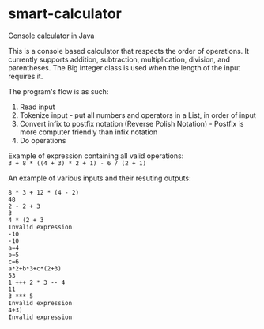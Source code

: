 # smart-calculator
Console calculator in Java

This is a console based calculator that respects the order of operations. It currently supports addition, subtraction, multiplication, division, and parentheses. 
The Big Integer class is used when the length of the input requires it. 

The program's flow is as such:
1) Read input
2) Tokenize input - put all numbers and operators in a List, in order of input
3) Convert infix to postfix notation (Reverse Polish Notation) - Postfix is more computer friendly than infix notation
4) Do operations

Example of expression containing all valid operations: <br>
`3 + 8 * ((4 + 3) * 2 + 1) - 6 / (2 + 1)`

An example of various inputs and their resuting outputs:

    8 * 3 + 12 * (4 - 2)
    48
    2 - 2 + 3
    3
    4 * (2 + 3
    Invalid expression
    -10
    -10
    a=4
    b=5
    c=6
    a*2+b*3+c*(2+3)
    53
    1 +++ 2 * 3 -- 4
    11
    3 *** 5
    Invalid expression
    4+3)
    Invalid expression
